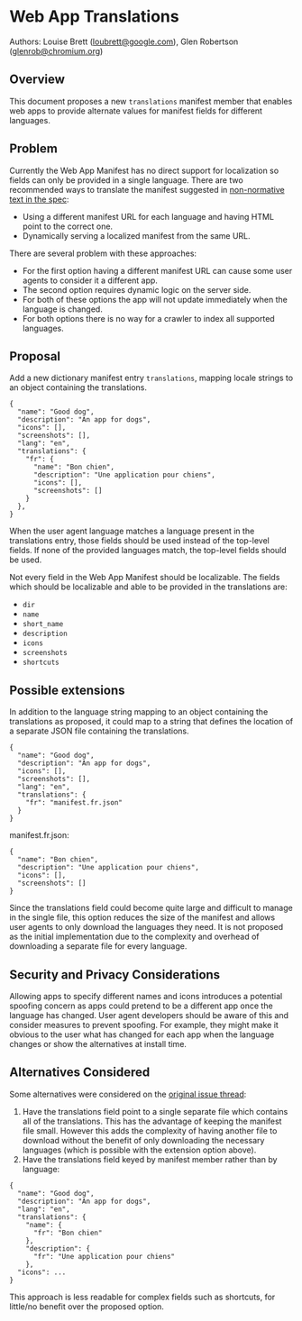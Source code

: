 # Web App Translations

Authors: Louise Brett (loubrett@google.com), Glen Robertson (glenrob@chromium.org)


## Overview

This document proposes a new `translations` manifest member that enables web apps to provide alternate values for manifest fields for different languages. 


## Problem

Currently the Web App Manifest has no direct support for localization so fields can only be provided in a single language. There are two recommended ways to translate the manifest suggested in [non-normative text in the spec](https://www.w3.org/TR/appmanifest/#internationalization):



*   Using a different manifest URL for each language and having HTML point to the correct one.
*   Dynamically serving a localized manifest from the same URL.

There are several problem with these approaches:



*   For the first option having a different manifest URL can cause some user agents to consider it a different app.
*   The second option requires dynamic logic on the server side.
*   For both of these options the app will not update immediately when the language is changed.
*   For both options there is no way for a crawler to index all supported languages.


## Proposal

Add a new dictionary manifest entry `translations`, mapping locale strings to an object containing the translations.


```
{
  "name": "Good dog",
  "description": "An app for dogs",
  "icons": [],
  "screenshots": [],
  "lang": "en",
  "translations": {
    "fr": {
      "name": "Bon chien",
      "description": "Une application pour chiens",
      "icons": [],
      "screenshots": []
    }
  },
}
```


When the user agent language matches a language present in the translations entry, those fields should be used instead of the top-level fields. If none of the provided languages match, the top-level fields should be used.

Not every field in the Web App Manifest should be localizable. The fields which should be localizable and able to be provided in the translations are:



*   `dir`
*   `name`
*   `short_name`
*   `description`
*   `icons`
*   `screenshots`
*   `shortcuts`


## Possible extensions

In addition to the language string mapping to an object containing the translations as proposed, it could map to a string that defines the location of a separate JSON file containing the translations.


```
{
  "name": "Good dog",
  "description": "An app for dogs",
  "icons": [],
  "screenshots": [],
  "lang": "en",
  "translations": {
    "fr": "manifest.fr.json"
  }
}
```


manifest.fr.json:


```
{
  "name": "Bon chien",
  "description": "Une application pour chiens",
  "icons": [],
  "screenshots": []
}
```


Since the translations field could become quite large and difficult to manage in the single file, this option reduces the size of the manifest and allows user agents to only download the languages they need. It is not proposed as the initial implementation due to the complexity and overhead of downloading a separate file for every language.


## Security and Privacy Considerations

Allowing apps to specify different names and icons introduces a potential spoofing concern as apps could pretend to be a different app once the language has changed. User agent developers should be aware of this and consider measures to prevent spoofing. For example, they might make it obvious to the user what has changed for each app when the language changes or show the alternatives at install time.


## Alternatives Considered

Some alternatives were considered on the [original issue thread](https://github.com/w3c/manifest/issues/676):



1. Have the translations field point to a single separate file which contains all of the translations. This has the advantage of keeping the manifest file small. However this adds the complexity of having another file to download without the benefit of only downloading the necessary languages (which is possible with the extension option above).
2. Have the translations field keyed by manifest member rather than by language:

```
{
  "name": "Good dog",
  "description": "An app for dogs",
  "lang": "en",
  "translations": {
    "name": {
      "fr": "Bon chien"
    },
    "description": {
      "fr": "Une application pour chiens"
    },
  "icons": ...
}
```

This approach is less readable for complex fields such as shortcuts, for little/no benefit over the proposed option.
